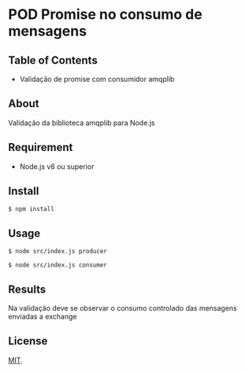 # POD Promise no consumo de mensagens

## Table of Contents

* Validação de promise com consumidor amqplib

## About

Validação da biblioteca amqplib para Node.js

## Requirement

* Node.js v8 ou superior

## Install

```
$ npm install
```

## Usage

```
$ node src/index.js producer

$ node src/index.js consumer

```

## Results

Na validação deve se observar o consumo controlado das mensagens enviadas a exchange

## License

[MIT](LICENSE).